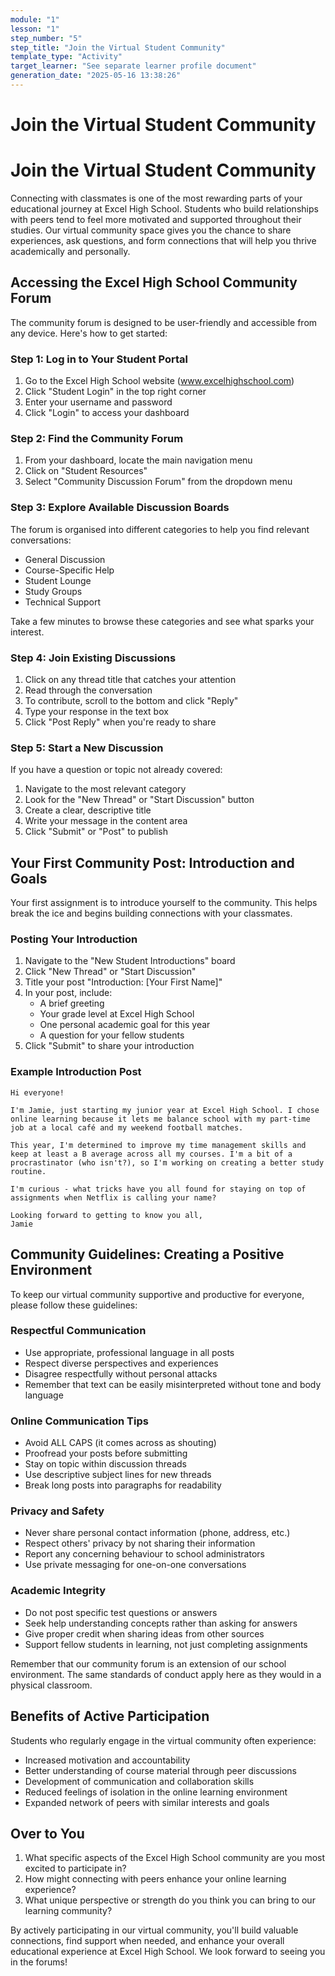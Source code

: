 ```yaml
---
module: "1"
lesson: "1"
step_number: "5"
step_title: "Join the Virtual Student Community"
template_type: "Activity"
target_learner: "See separate learner profile document"
generation_date: "2025-05-16 13:38:26"
---
```


# Join the Virtual Student Community

# Join the Virtual Student Community

Connecting with classmates is one of the most rewarding parts of your educational journey at Excel High School. Students who build relationships with peers tend to feel more motivated and supported throughout their studies. Our virtual community space gives you the chance to share experiences, ask questions, and form connections that will help you thrive academically and personally.

## Accessing the Excel High School Community Forum

The community forum is designed to be user-friendly and accessible from any device. Here's how to get started:

### Step 1: Log in to Your Student Portal
1. Go to the Excel High School website (www.excelhighschool.com)
2. Click "Student Login" in the top right corner
3. Enter your username and password
4. Click "Login" to access your dashboard

### Step 2: Find the Community Forum
1. From your dashboard, locate the main navigation menu
2. Click on "Student Resources"
3. Select "Community Discussion Forum" from the dropdown menu

### Step 3: Explore Available Discussion Boards
The forum is organised into different categories to help you find relevant conversations:
- General Discussion
- Course-Specific Help
- Student Lounge
- Study Groups
- Technical Support

Take a few minutes to browse these categories and see what sparks your interest.

### Step 4: Join Existing Discussions
1. Click on any thread title that catches your attention
2. Read through the conversation
3. To contribute, scroll to the bottom and click "Reply"
4. Type your response in the text box
5. Click "Post Reply" when you're ready to share

### Step 5: Start a New Discussion
If you have a question or topic not already covered:
1. Navigate to the most relevant category
2. Look for the "New Thread" or "Start Discussion" button
3. Create a clear, descriptive title
4. Write your message in the content area
5. Click "Submit" or "Post" to publish

## Your First Community Post: Introduction and Goals

Your first assignment is to introduce yourself to the community. This helps break the ice and begins building connections with your classmates.

### Posting Your Introduction
1. Navigate to the "New Student Introductions" board
2. Click "New Thread" or "Start Discussion"
3. Title your post "Introduction: [Your First Name]"
4. In your post, include:
   - A brief greeting
   - Your grade level at Excel High School
   - One personal academic goal for this year
   - A question for your fellow students
5. Click "Submit" to share your introduction

### Example Introduction Post
```
Hi everyone!

I'm Jamie, just starting my junior year at Excel High School. I chose online learning because it lets me balance school with my part-time job at a local café and my weekend football matches.

This year, I'm determined to improve my time management skills and keep at least a B average across all my courses. I'm a bit of a procrastinator (who isn't?), so I'm working on creating a better study routine.

I'm curious - what tricks have you all found for staying on top of assignments when Netflix is calling your name?

Looking forward to getting to know you all,
Jamie
```

## Community Guidelines: Creating a Positive Environment

To keep our virtual community supportive and productive for everyone, please follow these guidelines:

### Respectful Communication
- Use appropriate, professional language in all posts
- Respect diverse perspectives and experiences
- Disagree respectfully without personal attacks
- Remember that text can be easily misinterpreted without tone and body language

### Online Communication Tips
- Avoid ALL CAPS (it comes across as shouting)
- Proofread your posts before submitting
- Stay on topic within discussion threads
- Use descriptive subject lines for new threads
- Break long posts into paragraphs for readability

### Privacy and Safety
- Never share personal contact information (phone, address, etc.)
- Respect others' privacy by not sharing their information
- Report any concerning behaviour to school administrators
- Use private messaging for one-on-one conversations

### Academic Integrity
- Do not post specific test questions or answers
- Seek help understanding concepts rather than asking for answers
- Give proper credit when sharing ideas from other sources
- Support fellow students in learning, not just completing assignments

Remember that our community forum is an extension of our school environment. The same standards of conduct apply here as they would in a physical classroom.

## Benefits of Active Participation

Students who regularly engage in the virtual community often experience:
- Increased motivation and accountability
- Better understanding of course material through peer discussions
- Development of communication and collaboration skills
- Reduced feelings of isolation in the online learning environment
- Expanded network of peers with similar interests and goals

## Over to You

1. What specific aspects of the Excel High School community are you most excited to participate in?
2. How might connecting with peers enhance your online learning experience?
3. What unique perspective or strength do you think you can bring to our learning community?

By actively participating in our virtual community, you'll build valuable connections, find support when needed, and enhance your overall educational experience at Excel High School. We look forward to seeing you in the forums!